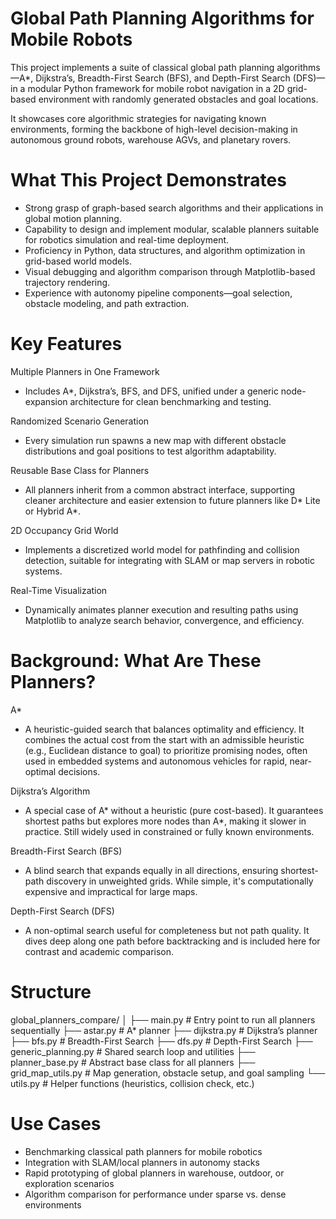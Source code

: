 # Global Path Planning Algorithms for Mobile Robots
This project implements a suite of classical global path planning algorithms—A*, Dijkstra’s, Breadth-First Search (BFS), and Depth-First Search (DFS)—in a modular Python framework for mobile robot navigation in a 2D grid-based environment with randomly generated obstacles and goal locations.

It showcases core algorithmic strategies for navigating known environments, forming the backbone of high-level decision-making in autonomous ground robots, warehouse AGVs, and planetary rovers.

# What This Project Demonstrates
- Strong grasp of graph-based search algorithms and their applications in global motion planning.
- Capability to design and implement modular, scalable planners suitable for robotics simulation and real-time deployment.
- Proficiency in Python, data structures, and algorithm optimization in grid-based world models.
- Visual debugging and algorithm comparison through Matplotlib-based trajectory rendering.
- Experience with autonomy pipeline components—goal selection, obstacle modeling, and path extraction.

# Key Features
Multiple Planners in One Framework
- Includes A*, Dijkstra’s, BFS, and DFS, unified under a generic node-expansion architecture for clean benchmarking and testing.

Randomized Scenario Generation
- Every simulation run spawns a new map with different obstacle distributions and goal positions to test algorithm adaptability.

Reusable Base Class for Planners
- All planners inherit from a common abstract interface, supporting cleaner architecture and easier extension to future planners like D* Lite or Hybrid A*.

2D Occupancy Grid World
- Implements a discretized world model for pathfinding and collision detection, suitable for integrating with SLAM or map servers in robotic systems.

Real-Time Visualization
- Dynamically animates planner execution and resulting paths using Matplotlib to analyze search behavior, convergence, and efficiency.

# Background: What Are These Planners?
A*
- A heuristic-guided search that balances optimality and efficiency. It combines the actual cost from the start with an admissible heuristic (e.g., Euclidean distance to goal) to prioritize promising nodes, often used in embedded systems and autonomous vehicles for rapid, near-optimal decisions.

Dijkstra’s Algorithm
- A special case of A* without a heuristic (pure cost-based). It guarantees shortest paths but explores more nodes than A*, making it slower in practice. Still widely used in constrained or fully known environments.

Breadth-First Search (BFS)
- A blind search that expands equally in all directions, ensuring shortest-path discovery in unweighted grids. While simple, it's computationally expensive and impractical for large maps.

Depth-First Search (DFS)
- A non-optimal search useful for completeness but not path quality. It dives deep along one path before backtracking and is included here for contrast and academic comparison.

# Structure

global_planners_compare/
│
├── main.py                    # Entry point to run all planners sequentially
├── astar.py                  # A* planner
├── dijkstra.py               # Dijkstra’s planner
├── bfs.py                    # Breadth-First Search
├── dfs.py                    # Depth-First Search
├── generic_planning.py       # Shared search loop and utilities
├── planner_base.py           # Abstract base class for all planners
├── grid_map_utils.py         # Map generation, obstacle setup, and goal sampling
└── utils.py                  # Helper functions (heuristics, collision check, etc.)

# Use Cases
- Benchmarking classical path planners for mobile robotics
- Integration with SLAM/local planners in autonomy stacks
- Rapid prototyping of global planners in warehouse, outdoor, or exploration scenarios
- Algorithm comparison for performance under sparse vs. dense environments

